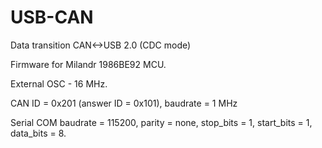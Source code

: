 # USB-CAN
Data transition CAN&lt;->USB 2.0 (CDC mode)

Firmware for Milandr 1986BE92 MCU.

External OSC - 16 MHz.

CAN ID = 0x201 (answer ID = 0x101), baudrate = 1 MHz

Serial COM baudrate = 115200, parity = none, stop_bits = 1, start_bits = 1, data_bits = 8.
